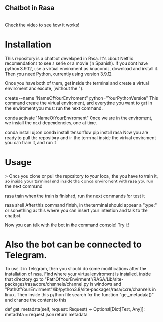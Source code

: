 ## Chatbot in Rasa

<br>Check the video to see how it works!</br>

<h1>Installation</h1>
This repository is a chatbot developed in Rasa. It's about Netflix recomendations to see a serie or a movie (in Spanish).
If you dont have python 3.9.12, use a virtual enviroment as Anaconda, download and install it. Then you need Python, currently using version 3.9.12

Once you have both of them, get inside the terminal and create a virtual enviroment and excute, (without the ").

create --name "NameOfYourEnviroment" python="YourPythonVersion"
This command create the virtual enviroment, and everytime you want to get in the enviroment you must run the next command.

conda activate "NameOfYourEnviroment"
Once we are in the enviroment, we install the next dependencies, one at time.

conda install ujson
conda install tensorflow
pip install rasa
Now you are ready to pull the repository and in the terminal inside the virtual enviroment you can train it, and run it

<h1>Usage</h1>>
Once you clone or pull the repository to your local, the you have to train it, so inside your terminal and inside the conda enviroment with rasa you run the next command

rasa train
when the train is finished, run the next commands for test it

rasa shell
After this command finish, in the terminal should appear a "type:" or something as this where you can insert your intention and talk to the chatbot.

Now you can talk with the bot in the command console! Try it!

<h1>Also the bot can be connected to Telegram.</h1>

To use it in Telegram, then you should do some modifications after the installation of rasa. Find where your virtual enviroment is installed, inside that directory go to
"PathOfYourEnvirment"/RASA/Lib/site-packages/rasa/core/channels/channel.py in windows and "PathOfYourEnvirment"/lib/python3.8/site-packages/rasa/core/channels in linux.
Then inside this python file search for the function "get_metadata()" and change the content to this

def get_metadata(self, request: Request) -> Optional[Dict[Text, Any]]:
       metadata = request.json
       return metadata

       

